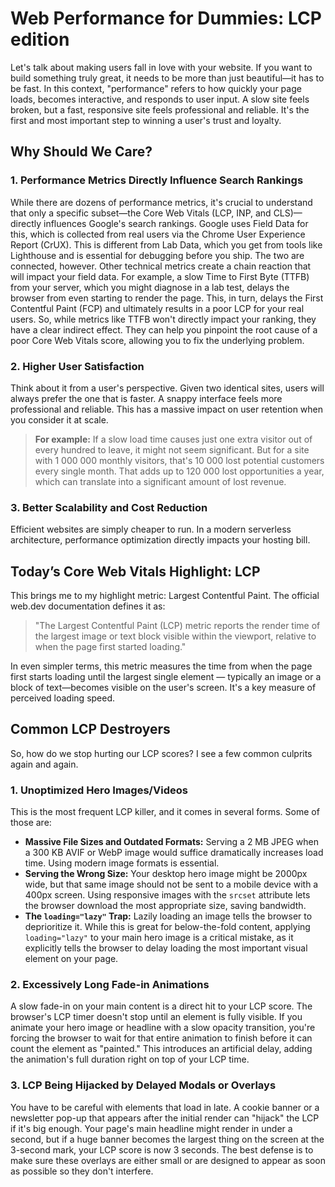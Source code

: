 # Web Performance for Dummies: LCP edition

Let's talk about making users fall in love with your website. If you want to build something truly great, it needs to be more than just beautiful—it has to be fast. In this context, "performance" refers to how quickly your page loads, becomes interactive, and responds to user input. A slow site feels broken, but a fast, responsive site feels professional and reliable. It's the first and most important step to winning a user's trust and loyalty.

## Why Should We Care?

### 1. Performance Metrics Directly Influence Search Rankings

While there are dozens of performance metrics, it's crucial to understand that only a specific subset—the Core Web Vitals (LCP, INP, and CLS)—directly influences Google's search rankings. Google uses Field Data for this, which is collected from real users via the Chrome User Experience Report (CrUX). This is different from Lab Data, which you get from tools like Lighthouse and is essential for debugging before you ship.
The two are connected, however. Other technical metrics create a chain reaction that will impact your field data. For example, a slow Time to First Byte (TTFB) from your server, which you might diagnose in a lab test, delays the browser from even starting to render the page. This, in turn, delays the First Contentful Paint (FCP) and ultimately results in a poor LCP for your real users. So, while metrics like TTFB won't directly impact your ranking, they have a clear indirect effect. They can help you pinpoint the root cause of a poor Core Web Vitals score, allowing you to fix the underlying problem.

### 2. Higher User Satisfaction

Think about it from a user's perspective. Given two identical sites, users will always prefer the one that is faster. A snappy interface feels more professional and reliable. This has a massive impact on user retention when you consider it at scale.

> **For example:** If a slow load time causes just one extra visitor out of every hundred to leave, it might not seem significant. But for a site with 1 000 000 monthly visitors, that's 10 000 lost potential customers every single month. That adds up to 120 000 lost opportunities a year, which can translate into a significant amount of lost revenue.

### 3. Better Scalability and Cost Reduction

Efficient websites are simply cheaper to run. In a modern serverless architecture, performance optimization directly impacts your hosting bill.

## Today’s Core Web Vitals Highlight: LCP

This brings me to my highlight metric: Largest Contentful Paint. The official web.dev documentation defines it as:

> "The Largest Contentful Paint (LCP) metric reports the render time of the largest image or text block visible within the viewport, relative to when the page first started loading."

In even simpler terms, this metric measures the time from when the page first starts loading until the largest single element — typically an image or a block of text—becomes visible on the user's screen. It's a key measure of perceived loading speed.

## Common LCP Destroyers

So, how do we stop hurting our LCP scores? I see a few common culprits again and again.

### 1. Unoptimized Hero Images/Videos

This is the most frequent LCP killer, and it comes in several forms. Some of those are:
*   **Massive File Sizes and Outdated Formats:** Serving a 2 MB JPEG when a 300 KB AVIF or WebP image would suffice dramatically increases load time. Using modern image formats is essential.
*   **Serving the Wrong Size:** Your desktop hero image might be 2000px wide, but that same image should not be sent to a mobile device with a 400px screen. Using responsive images with the `srcset` attribute lets the browser download the most appropriate size, saving bandwidth.
*   **The `loading="lazy"` Trap:** Lazily loading an image tells the browser to deprioritize it. While this is great for below-the-fold content, applying `loading="lazy"` to your main hero image is a critical mistake, as it explicitly tells the browser to delay loading the most important visual element on your page.

### 2. Excessively Long Fade-in Animations

A slow fade-in on your main content is a direct hit to your LCP score. The browser's LCP timer doesn't stop until an element is fully visible. If you animate your hero image or headline with a slow ⁠opacity transition, you're forcing the browser to wait for that entire animation to finish before it can count the element as "painted." This introduces an artificial delay, adding the animation's full duration right on top of your LCP time.

### 3. LCP Being Hijacked by Delayed Modals or Overlays

You have to be careful with elements that load in late. A cookie banner or a newsletter pop-up that appears after the initial render can "hijack" the LCP if it's big enough. Your page's main headline might render in under a second, but if a huge banner becomes the largest thing on the screen at the 3-second mark, your LCP score is now 3 seconds. The best defense is to make sure these overlays are either small or are designed to appear as soon as possible so they don't interfere.

